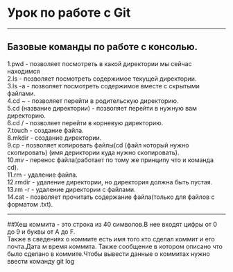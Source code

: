 # Урок по работе с Git


---


## Базовые команды по работе с консолью. 


1.pwd - позволяет посмотреть в какой директории мы сейчас находимся  
2.ls - позволяет посмотреть содержимое текущей директории.  
3.ls -a - позволяет посмотреть содержимое вместе с скрытыми файлами.  
4.cd ~ - позволяет перейти в родительскую директорию.  
5.cd (название директории) - позволяет перейти в нужную вам директорию.  
6.cd / - позволяет перейти в корневую директорию.  
7.touch - создание файла.  
8.mkdir - создание директории.  
9.cp - позволяет копировать файлы(cd (файл который нужно скопировать) (имя дериктории куда нужно скопировать).  
10.mv - перенос файла(работает по тому же принципу что и команда cd).  
11.rm - удаление файла.  
12.rmdir - удаление директории, но директория должна быть пустая.  
13.rm -r - удаление директории с файлами.  
14.cat - позволяет прочитать содержание файла(только для файлов с форматом .txt).  


---


##Хеш коммита - это строка из 40 символов.В нее входят цифры от 0 до 9 и буквы от A до F.  
Также в сведениях о коммите есть имя того кто сделал коммит и его почта.Дата м время коммита.
Также сообщение в котором описано что было сделано в коммите.Чтобы вывести данные о коммитах нужно ввести команду git log